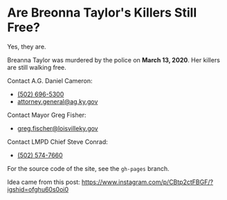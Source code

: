 # Are Breonna Taylor's Killers Still Free?
Yes, they are.

Breanna Taylor was murdered by the police on **March 13, 2020**. Her killers are still walking free.

Contact A.G. Daniel Cameron:   
* [(502) 696-5300](tel:5026965300)
* [attorney.general@ag.ky.gov](mailto:attorney.general@ag.ky.gov)

Contact Mayor Greg Fisher:
* [greg.fischer@loisvilleky.gov](mailto:greg.fischer@loisvilleky.gov)

Contact LMPD Chief Steve Conrad: 
* [(502) 574-7660](tel:5025747660)

For the source code of the site, see the `gh-pages` branch.

Idea came from this post: https://www.instagram.com/p/CBtp2ctFBGF/?igshid=ofghu60s0oi0
